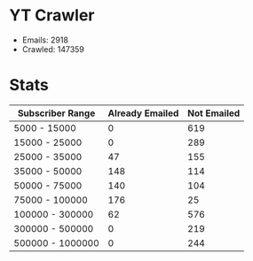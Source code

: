 # YT Crawler
- Emails: 2918
- Crawled: 147359

# Stats
| Subscriber Range  | Already Emailed | Not Emailed |
|-------|-------|-------|
| 5000 - 15000 | 0 | 619 |
| 15000 - 25000 | 0 | 289 |
| 25000 - 35000 | 47 | 155 |
| 35000 - 50000 | 148 | 114 |
| 50000 - 75000 | 140 | 104 |
| 75000 - 100000 | 176 | 25 |
| 100000 - 300000 | 62 | 576 |
| 300000 - 500000 | 0 | 219 |
| 500000 - 1000000 | 0 | 244 |
